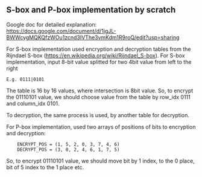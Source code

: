 ## S-box and P-box implementation by scratch

Google doc for detailed explanation:
https://docs.google.com/document/d/1jgJL-BWWcygMQKQfzWOu1zcnd3IVThe3vmKdm1R9roQ/edit?usp=sharing

For S-box implementation used encryption and decryption tables from the Rijndael S-box (https://en.wikipedia.org/wiki/Rijndael_S-box).
For S-box implementation, input 8-bit value splitted for two 4bit value from left to the right
```
E.g. 0111|0101
```
The table is 16 by 16 values, where intersection is 8bit value.
So, to encrypt the 01110101 value, we should choose value from the table by row_idx 0111 and column_idx 0101.

To decryption, the same process is used, by another table for decryption.

For P-box implementation, used two arrays of positions of bits to encryption and decryption:
```
    ENCRYPT_POS = (1, 5, 2, 0, 3, 7, 4, 6)
    DECRYPT_POS = (3, 0, 2, 4, 6, 1, 7, 5)
```
So, to encrypt 01110101 value, we should move bit by 1 index, to the 0 place, bit of 5 index to the 1 place etc.

